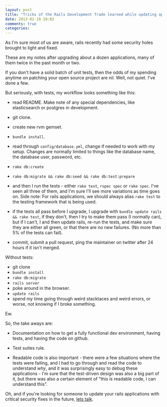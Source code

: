 ```yaml
---
layout: post
title: "Tricks of the Rails Development Trade learned while updating applications"
date: 2013-02-18 10:02
comments: true
categories: 
---
```



As I'm sure most of us are aware, rails recently had some security holes brought to light and fixed.

These are my notes after upgrading about a dozen applications, many of them twice in the past month or two.

If you don't have a solid batch of unit tests, then the odds of my spending anytime on patching your open source project are nil. Well, not quiet. I've done a few.

But seriously, with tests, my workflow looks something like this:

  - read README. Make note of any special dependencies, like elasticsearch or postgres in development.

  - git clone.

  - create new rvm gemset.

  - `bundle install`.

  - read through `config/database.yml`, change if needed to work with my setup. Changes are normally limited to things like the database name, the database user, password, etc. 

  - `rake db:create`
  - `rake db:migrate && rake db:seed && rake db:test:prepare`

  - and then I run the tests - either `rake test`, `rspec spec` or `rake spec`. I've seen all three of them, and I'm sure I'll see more variations as time goes on. Side note: For rails applications, we should always alias `rake test` to the testing framework that is being used.

  - if the tests all pass before I upgrade, I upgrade with `bundle update rails && rake test`, if they don't, then I try to make them pass (I normally can), but if I can't, I and then update rails, re-run the tests, and make sure they are either all green, or that there are no new failures. (No more than 5% of the tests can fail).
  
  - commit, submit a pull request, ping the maintainer on twitter after 24 hours 
  if it isn't merged.

Without tests:

- git clone
- `bundle install`
- `rake db:migrate`
- `rails server`
- poke around in the browser.
- `update rails`
- spend my time going through weird stacktaces and weird errors, or worse, not knowing if I broke something. 

Ew.


So, the take aways are:

- Documentation on how to get a fully functional dev environment, having tests, and having the code on github. 

- Test suites rule.

- Readable code is also important - there were a few situations where the tests were failing, and I had to go through and read the code to understand *why*, and it was surprisingly easy to debug these applications - I'm sure that the test-driven design was also a big part of it, but there was also a certain element of "this is readable code, I can understand this". 

Oh, and if you're looking for someone to update your rails applications with critical security fixes in the future, [lets talk](http://jamesrgifford.com/contact). 